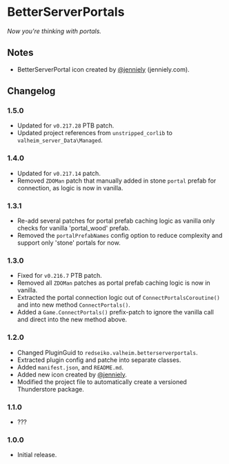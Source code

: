 ﻿# BetterServerPortals

*Now you're thinking with portals.*

## Notes

  * BetterServerPortal icon created by [@jenniely](https://twitter.com/jenniely) (jenniely.com).

## Changelog

### 1.5.0

  * Updated for `v0.217.28` PTB patch.
  * Updated project references from `unstripped_corlib` to `valheim_server_Data\Managed`.

### 1.4.0

  * Updated for `v0.217.14` patch.
  * Removed `ZDOMan` patch that manually added in stone `portal` prefab for connection, as logic is now in vanilla.

### 1.3.1

  * Re-add several patches for portal prefab caching logic as vanilla only checks for vanilla 'portal_wood' prefab.
  * Removed the `portalPrefabNames` config option to reduce complexity and support only 'stone' portals for now.

### 1.3.0

  * Fixed for `v0.216.7` PTB patch.
  * Removed all `ZDOMan` patches as portal prefab caching logic is now in vanilla.
  * Extracted the portal connection logic out of `ConnectPortalsCoroutine()` and into new method `ConnectPortals()`.
  * Added a `Game.ConnectPortals()` prefix-patch to ignore the vanilla call and direct into the new method above.

### 1.2.0

  * Changed PluginGuid to `redseiko.valheim.betterserverportals`.
  * Extracted plugin config and patche into separate classes.
  * Added `manifest.json`, and `README.md`.
  * Added new icon created by [@jenniely](https://twitter.com/jenniely).
  * Modified the project file to automatically create a versioned Thunderstore package.

### 1.1.0

  * ???

### 1.0.0

  * Initial release.
